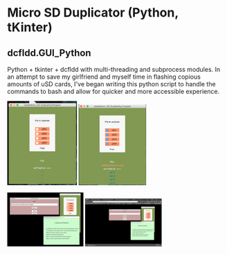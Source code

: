 # Micro SD Duplicator (Python, tKinter)                                                                                                                                                                                                                 

## dcfldd.GUI_Python
Python + tkinter + dcfldd with multi-threading and subprocess modules. In an attempt to save my girlfriend and myself time in flashing copious amounts of uSD cards, I've began writing this python script to handle the commands to bash and allow for quicker and more accessible experience.


<img src="example1.png" width="32%"/>  <img src="example2.png" width="31%"/>

<img src="relative_path1.png" width="35%"/>  <img src="relative_path2.png" width="35%"/>
